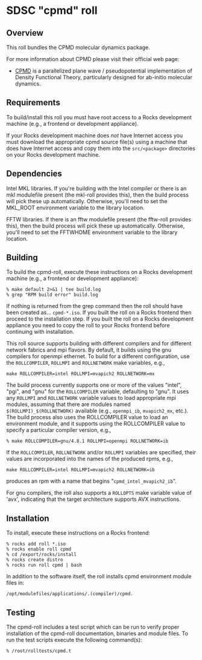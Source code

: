 # SDSC "cpmd" roll

## Overview

This roll bundles the CPMD molecular dynamics package.

For more information about CPMD please visit their official web page:

- <a href="http://www.cpmd.org" target="_blank">CPMD</a> is a parallelized plane
wave / pseudopotential implementation of Density Functional Theory, particularly
designed for ab-initio molecular dynamics.

## Requirements

To build/install this roll you must have root access to a Rocks development
machine (e.g., a frontend or development appliance).

If your Rocks development machine does *not* have Internet access you must
download the appropriate cpmd source file(s) using a machine that does
have Internet access and copy them into the `src/<package>` directories on your
Rocks development machine.


## Dependencies

Intel MKL libraries.  If you're building with the Intel compiler or there is
an mkl modulefile present (the mkl-roll provides this), then the build process
will pick these up automatically.  Otherwise, you'll need to set the MKL_ROOT
environment variable to the library location.

FFTW libraries.  If there is
an fftw modulefile present (the fftw-roll provides this), then the build process
will pick these up automatically.  Otherwise, you'll need to set the FFTWHOME
environment variable to the library location.

## Building

To build the cpmd-roll, execute these instructions on a Rocks development
machine (e.g., a frontend or development appliance):

```shell
% make default 2>&1 | tee build.log
% grep "RPM build error" build.log
```

If nothing is returned from the grep command then the roll should have been
created as... `cpmd-*.iso`. If you built the roll on a Rocks frontend then
proceed to the installation step. If you built the roll on a Rocks development
appliance you need to copy the roll to your Rocks frontend before continuing
with installation.

This roll source supports building with different compilers and for different
network fabrics and mpi flavors.  By default, it builds using the gnu compilers
for openmpi ethernet.  To build for a different configuration, use the
`ROLLCOMPILER`, `ROLLMPI` and `ROLLNETWORK` make variables, e.g.,

```shell
make ROLLCOMPILER=intel ROLLMPI=mvapich2 ROLLNETWORK=mx 
```

The build process currently supports one or more of the values "intel", "pgi",
and "gnu" for the `ROLLCOMPILER` variable, defaulting to "gnu".
It uses any `ROLLMPI` and `ROLLNETWORK` variable values to load appropriate mpi
modules, assuming that there are modules named `$(ROLLMPI)_$(ROLLNETWORK)`
available (e.g., `openmpi_ib`, `mvapich2_mx`, etc.).  The build process also
uses the ROLLCOMPILER value to load an environment module, and it supports
using the ROLLCOMPILER value to specify a particular compiler version, e.g.,

```shell
% make ROLLCOMPILER=gnu/4.8.1 ROLLMPI=openmpi ROLLNETWORK=ib
```

If the `ROLLCOMPILER`, `ROLLNETWORK` and/or `ROLLMPI` variables are specified,
their values are incorporated into the names of the produced rpms, e.g.,

```shell
make ROLLCOMPILER=intel ROLLMPI=mvapich2 ROLLNETWORK=ib
```
produces an rpm with a name that begins "`cpmd_intel_mvapich2_ib`".

For gnu compilers, the roll also supports a `ROLLOPTS` make variable value of
'avx', indicating that the target architecture supports AVX instructions.


## Installation

To install, execute these instructions on a Rocks frontend:

```shell
% rocks add roll *.iso
% rocks enable roll cpmd
% cd /export/rocks/install
% rocks create distro
% rocks run roll cpmd | bash
```

In addition to the software itself, the roll installs cpmd environment
module files in:

```shell
/opt/modulefiles/applications/.(compiler)/cpmd.
```


## Testing

The cpmd-roll includes a test script which can be run to verify proper
installation of the cpmd-roll documentation, binaries and module files. To
run the test scripts execute the following command(s):

```shell
% /root/rolltests/cpmd.t 
```
